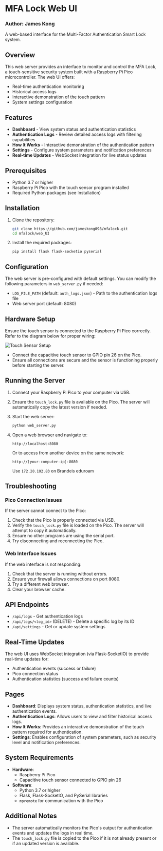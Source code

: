 # MFA Lock Web UI
### Author: James Kong

A web-based interface for the Multi-Factor Authentication Smart Lock system.

## Overview

This web server provides an interface to monitor and control the MFA Lock, a touch-sensitive security system built with a Raspberry Pi Pico microcontroller. The web UI offers:

- Real-time authentication monitoring
- Historical access logs
- Interactive demonstration of the touch pattern
- System settings configuration

## Features

- **Dashboard** - View system status and authentication statistics
- **Authentication Logs** - Review detailed access logs with filtering capabilities
- **How It Works** - Interactive demonstration of the authentication pattern
- **Settings** - Configure system parameters and notification preferences
- **Real-time Updates** - WebSocket integration for live status updates

## Prerequisites

- Python 3.7 or higher
- Raspberry Pi Pico with the touch sensor program installed
- Required Python packages (see Installation)

## Installation

1. Clone the repository:
    ```bash
    git clone https://github.com/jameskong098/mfalock.git
    cd mfalock/web_UI
    ```

2. Install the required packages:
    ```bash
    pip install flask flask-socketio pyserial
    ```

## Configuration

The web server is pre-configured with default settings. You can modify the following parameters in `web_server.py` if needed:

- `LOG_FILE_PATH` (default: `auth_logs.json`) - Path to the authentication logs file
- Web server port (default: 8080)

## Hardware Setup

Ensure the touch sensor is connected to the Raspberry Pi Pico correctly. Refer to the diagram below for proper wiring:

![Touch Sensor Setup](static/images/touch_setup.png)

- Connect the capacitive touch sensor to GPIO pin 26 on the Pico.
- Ensure all connections are secure and the sensor is functioning properly before starting the server.

## Running the Server

1. Connect your Raspberry Pi Pico to your computer via USB.

2. Ensure the `touch_lock.py` file is available on the Pico. The server will automatically copy the latest version if needed.

3. Start the web server:
    ```bash
    python web_server.py
    ```

4. Open a web browser and navigate to:
    ```
    http://localhost:8080
    ```
    
    Or to access from another device on the same network:
    ```
    http://[your-computer-ip]:8080

    ```

    Use `172.20.102.83` on Brandeis eduroam

## Troubleshooting

### Pico Connection Issues

If the server cannot connect to the Pico:

1. Check that the Pico is properly connected via USB.
2. Verify the `touch_lock.py` file is loaded on the Pico. The server will attempt to copy it automatically.
3. Ensure no other programs are using the serial port.
4. Try disconnecting and reconnecting the Pico.

### Web Interface Issues

If the web interface is not responding:

1. Check that the server is running without errors.
2. Ensure your firewall allows connections on port 8080.
3. Try a different web browser.
4. Clear your browser cache.

## API Endpoints

- `/api/logs` - Get authentication logs
- `/api/logs/<log_id>` (DELETE) - Delete a specific log by its ID
- `/api/settings` - Get or update system settings

## Real-Time Updates

The web UI uses WebSocket integration (via Flask-SocketIO) to provide real-time updates for:

- Authentication events (success or failure)
- Pico connection status
- Authentication statistics (success and failure counts)

## Pages

- **Dashboard**: Displays system status, authentication statistics, and live authentication events.
- **Authentication Logs**: Allows users to view and filter historical access logs.
- **How It Works**: Provides an interactive demonstration of the touch pattern required for authentication.
- **Settings**: Enables configuration of system parameters, such as security level and notification preferences.

## System Requirements

- **Hardware**:
  - Raspberry Pi Pico
  - Capacitive touch sensor connected to GPIO pin 26
- **Software**:
  - Python 3.7 or higher
  - Flask, Flask-SocketIO, and PySerial libraries
  - `mpremote` for communication with the Pico

## Additional Notes

- The server automatically monitors the Pico's output for authentication events and updates the logs in real time.
- The `touch_lock.py` file is copied to the Pico if it is not already present or if an updated version is available.
